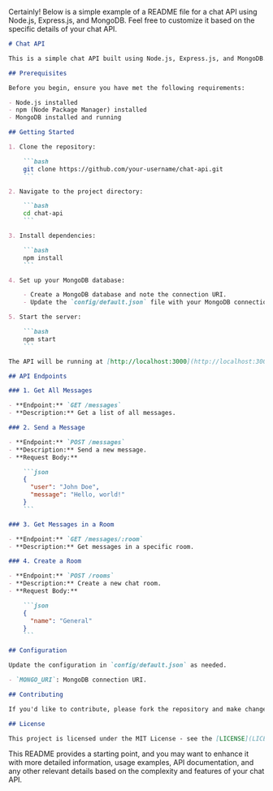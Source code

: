 Certainly! Below is a simple example of a README file for a chat API using Node.js, Express.js, and MongoDB. Feel free to customize it based on the specific details of your chat API.

```markdown
# Chat API

This is a simple chat API built using Node.js, Express.js, and MongoDB.

## Prerequisites

Before you begin, ensure you have met the following requirements:

- Node.js installed
- npm (Node Package Manager) installed
- MongoDB installed and running

## Getting Started

1. Clone the repository:

    ```bash
    git clone https://github.com/your-username/chat-api.git
    ```

2. Navigate to the project directory:

    ```bash
    cd chat-api
    ```

3. Install dependencies:

    ```bash
    npm install
    ```

4. Set up your MongoDB database:

    - Create a MongoDB database and note the connection URI.
    - Update the `config/default.json` file with your MongoDB connection URI.

5. Start the server:

    ```bash
    npm start
    ```

The API will be running at [http://localhost:3000](http://localhost:3000).

## API Endpoints

### 1. Get All Messages

- **Endpoint:** `GET /messages`
- **Description:** Get a list of all messages.

### 2. Send a Message

- **Endpoint:** `POST /messages`
- **Description:** Send a new message.
- **Request Body:**

    ```json
    {
      "user": "John Doe",
      "message": "Hello, world!"
    }
    ```

### 3. Get Messages in a Room

- **Endpoint:** `GET /messages/:room`
- **Description:** Get messages in a specific room.

### 4. Create a Room

- **Endpoint:** `POST /rooms`
- **Description:** Create a new chat room.
- **Request Body:**

    ```json
    {
      "name": "General"
    }
    ```

## Configuration

Update the configuration in `config/default.json` as needed.

- `MONGO_URI`: MongoDB connection URI.

## Contributing

If you'd like to contribute, please fork the repository and make changes as you see fit. Pull requests are warmly welcome.

## License

This project is licensed under the MIT License - see the [LICENSE](LICENSE) file for details.
```

This README provides a starting point, and you may want to enhance it with more detailed information, usage examples, API documentation, and any other relevant details based on the complexity and features of your chat API.